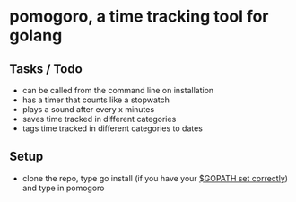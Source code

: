 # pomogoro, a time tracking tool for golang

## Tasks / Todo
- can be called from the command line on installation
- has a timer that counts like a stopwatch
- plays a sound after every x minutes
- saves time tracked in different categories
- tags time tracked in different categories to dates

## Setup
- clone the repo, type go install (if you have your [$GOPATH set correctly](https://golang.org/doc/install)) and type in pomogoro
